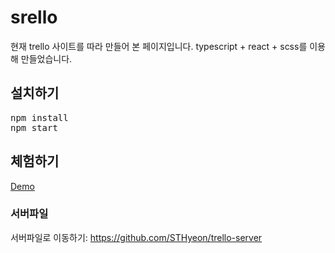 # srello
현재 trello 사이트를 따라 만들어 본 페이지입니다.
typescript + react + scss를 이용해 만들었습니다.

## 설치하기
<pre>
npm install
npm start
</pre>

## 체험하기
[Demo](https://srello.herokuapp.com/)

### 서버파일
서버파일로 이동하기: <https://github.com/STHyeon/trello-server>
